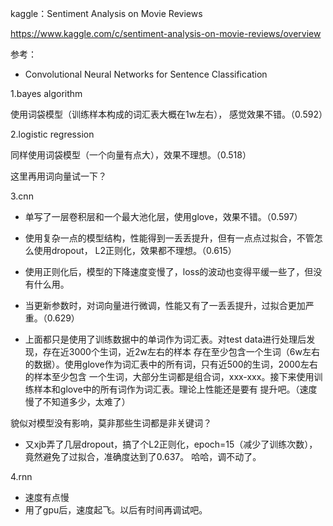 kaggle：Sentiment Analysis on Movie Reviews

https://www.kaggle.com/c/sentiment-analysis-on-movie-reviews/overview

参考：
* Convolutional Neural Networks for Sentence Classification

1.bayes algorithm

使用词袋模型（训练样本构成的词汇表大概在1w左右）， 感觉效果不错。（0.592）

2.logistic regression

同样使用词袋模型（一个向量有点大），效果不理想。（0.518）

这里再用词向量试一下？

3.cnn

* 单写了一层卷积层和一个最大池化层，使用glove，效果不错。（0.597）

* 使用复杂一点的模型结构，性能得到一丢丢提升，但有一点点过拟合，不管怎么使用dropout，
L2正则化，效果都不理想。（0.615）

* 使用正则化后，模型的下降速度变慢了，loss的波动也变得平缓一些了，但没有什么用。

* 当更新参数时，对词向量进行微调，性能又有了一丢丢提升，过拟合更加严重。（0.629）

* 上面都只是使用了训练数据中的单词作为词汇表。对test data进行处理后发现，存在近3000个生词，近2w左右的样本
存在至少包含一个生词（6w左右的数据）。使用glove作为词汇表中的所有词，只有近500的生词，2000左右的样本至少包含
一个生词，大部分生词都是组合词，xxx-xxx。接下来使用训练样本和glove中的所有词作为词汇表。理论上性能还是要有
提升吧。（速度慢了不知道多少，太难了）

貌似对模型没有影响，莫非那些生词都是非关键词？

* 又xjb弄了几层dropout，搞了个L2正则化，epoch=15（减少了训练次数），竟然避免了过拟合，准确度达到了0.637。
哈哈，调不动了。

4.rnn
* 速度有点慢
* 用了gpu后，速度起飞。以后有时间再调试吧。